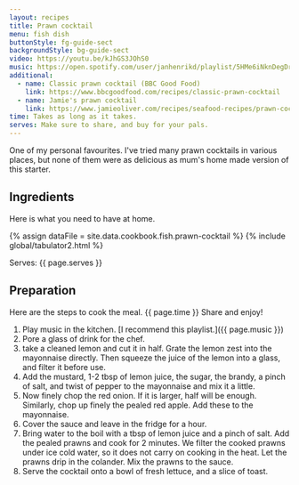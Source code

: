 ```yaml
---
layout: recipes
title: Prawn cocktail
menu: fish dish
buttonStyle: fg-guide-sect
backgroundStyle: bg-guide-sect
video: https://youtu.be/kJhGS3JOhS0
music: https://open.spotify.com/user/janhenrikd/playlist/5HMe6iNknDegDrxHmTJvwf?si=_IOJt_o7RMC19a4aw1oAOQ
additional:
  - name: Classic prawn cocktail (BBC Good Food)
    link: https://www.bbcgoodfood.com/recipes/classic-prawn-cocktail
  - name: Jamie's prawn cocktail
    link: https://www.jamieoliver.com/recipes/seafood-recipes/prawn-cocktail/
time: Takes as long as it takes.
serves: Make sure to share, and buy for your pals.
---
```


One of my personal favourites. I've tried many prawn cocktails in various places, but none of them were as delicious as mum's home made version of this starter.
<!-- excerpt-end -->

## Ingredients

Here is what you need to have at home.


{% assign dataFile = site.data.cookbook.fish.prawn-cocktail %}
{% include global/tabulator2.html %}


Serves: {{ page.serves }}

## Preparation

Here are the steps to cook the meal. {{ page.time }} Share and enjoy!

1. Play music in the kitchen. [I recommend this playlist.]({{ page.music }})
2. Pore a glass of drink for the chef.
3. take a cleaned lemon and cut it in half. Grate the lemon zest into the mayonnaise directly. Then squeeze the juice of the lemon into a glass, and filter it before use.
4. Add the mustard, 1-2 tbsp of lemon juice, the sugar, the brandy, a pinch of salt, and twist of pepper to the mayonnaise and mix it a little.
5. Now finely chop the red onion. If it is larger, half will be enough. Similarly, chop up finely the pealed red apple. Add these to the mayonnaise.
6. Cover the sauce and leave in the fridge for a hour.
7. Bring water to the boil with a tbsp of lemon juice and a pinch of salt. Add the pealed prawns and cook for 2 minutes. We filter the cooked prawns under ice cold water, so it does not carry on cooking in the heat. Let the prawns drip in the colander. Mix the prawns to the sauce.
8. Serve the cocktail onto a bowl of fresh lettuce, and a slice of toast.